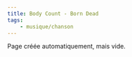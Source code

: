```yaml
---
title: Body Count - Born Dead
tags:
    - musique/chanson
---
```


Page créée automatiquement, mais vide.
